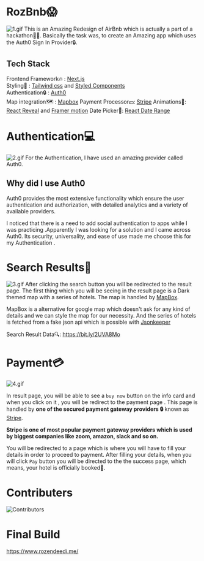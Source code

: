 # RozBnb😱
![1.gif](https://res.cloudinary.com/dp0qzldgh/image/upload/v1629653062/ezgif.com-gif-maker_kq41kv.gif)
This is an Amazing Redesign of AirBnb which is actually a part of a hackathon🐱‍💻. Basically the task was, to create an Amazing app which uses the Auth0 Sign In Provider🔒.

## Tech Stack

Frontend Framework🔥 :  [Next.js](https://nextjs.org/)  
Styling💅 :  [Tailwind css](https://tailwindcss.com/)  and  [Styled Components](https://styled-components.com/)  
Authentication🔒 :  [Auth0](https://auth0.com/)  
Map integration🗺️ :  [Mapbox](https://www.mapbox.com/)
Payment Processor💵: [Stripe](https://www.stripe.com/)
Animations🍃: [React Reveal](https://www.react-reveal.com/)  and  [Framer motion](https://www.framer.com/motion/) 
Date Picker📅: [React Date Range](https://hypeserver.github.io/react-date-range/                      )



# Authentication💻
![2.gif](https://res.cloudinary.com/dp0qzldgh/image/upload/v1629696789/ezgif.com-gif-maker_1_xdbhwh.gif)
For the Authentication, I have used an amazing provider called Auth0.


## Why did I use Auth0
Auth0 provides the most extensive functionality which ensure the user authentication and authorization, with detailed analytics and a variety of available providers.

I noticed that there is a need to add social authentication to apps while I was practicing .Apparently I was looking for a solution and I came across Auth0. Its security, universality, and ease of use made me choose this for my Authentication .

# Search Results🔎
![3.gif](https://res.cloudinary.com/dp0qzldgh/image/upload/v1629783352/ezgif.com-gif-maker_3_hahyjw.gif)
After clicking the search button you will be redirected to the result page. The first thing which you will be seeing in the result page is a Dark themed map with a series of hotels. The map is handled by  [MapBox](https://www.mapbox.com/). 

MapBox is a alternative for google map which doesn't ask for any kind of details and we can style the map for our necessity. And the series of hotels is fetched from a fake json api which is possible with  [Jsonkeeper](https://jsonkeeper.com/) 

Search Result Data🔍: https://bit.ly/2UVA8Mo

# Payment💳
![4.gif](https://res.cloudinary.com/dp0qzldgh/image/upload/v1629870272/ezgif.com-gif-maker_4_ryiy7x.gif)

In result page, you will be able to see a `buy now` button on the info card and when you click on it , you will be redirect to the payment page . This page is handled by **one of the secured payment gateway providers 🔒** known as [Stripe](https://stripe.com/). 

**Stripe is one of most popular payment gateway providers which is used by biggest companies like zoom, amazon, slack and so on.** 

You will be redirected to a page which is where you will have to fill your details in order to proceed to payment. After filling your details, when you will click `Pay` button you will be directed to the the success page, which means, your hotel is officially booked🥳.

# Contributers
![Contributors](https://contrib.rocks/image?repo=Rozen2007/rozbnb)

# Final Build

https://www.rozendeedi.me/
